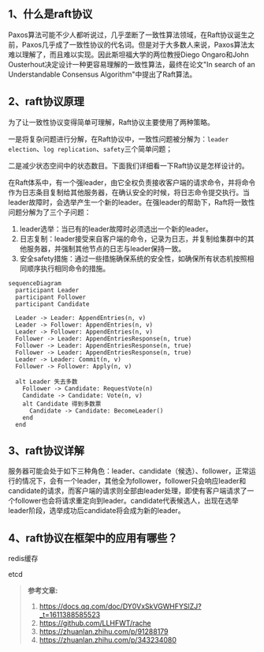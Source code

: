 ## 1、什么是raft协议

Paxos算法可能不少人都听说过，几乎垄断了一致性算法领域，在Raft协议诞生之前，Paxos几乎成了一致性协议的代名词。但是对于大多数人来说，Paxos算法太难以理解了，而且难以实现。因此斯坦福大学的两位教授Diego Ongaro和John Ousterhout决定设计一种更容易理解的一致性算法，最终在论文"In search of an Understandable Consensus Algorithm"中提出了Raft算法。

## 2、raft协议原理

为了让一致性协议变得简单可理解，Raft协议主要使用了两种策略。

一是将复杂问题进行分解，在Raft协议中，一致性问题被分解为：`leader election`、`log replication`、`safety`三个简单问题；

二是减少状态空间中的状态数目。下面我们详细看一下Raft协议是怎样设计的。

在Raft体系中，有一个强leader，由它全权负责接收客户端的请求命令，并将命令作为日志条目复制给其他服务器，在确认安全的时候，将日志命令提交执行。当leader故障时，会选举产生一个新的leader。在强leader的帮助下，Raft将一致性问题分解为了三个子问题：

1. leader选举：当已有的leader故障时必须选出一个新的leader。
2. 日志复制：leader接受来自客户端的命令，记录为日志，并复制给集群中的其他服务器，并强制其他节点的日志与leader保持一致。
3. 安全safety措施：通过一些措施确保系统的安全性，如确保所有状态机按照相同顺序执行相同命令的措施。

```mermaid
sequenceDiagram
  participant Leader
  participant Follower
  participant Candidate

  Leader -> Leader: AppendEntries(n, v)
  Leader -> Follower: AppendEntries(n, v)
  Leader -> Follower: AppendEntries(n, v)
  Follower -> Leader: AppendEntriesResponse(n, true)
  Follower -> Leader: AppendEntriesResponse(n, true)
  Follower -> Leader: AppendEntriesResponse(n, true)
  Leader -> Leader: Commit(n, v)
  Follower -> Follower: Apply(n, v)

  alt Leader 失去多数
    Follower -> Candidate: RequestVote(n)
    Candidate -> Candidate: Vote(n, v)
    alt Candidate 得到多数票
      Candidate -> Candidate: BecomeLeader()
    end
  end

```



## 3、raft协议详解

服务器可能会处于如下三种角色：leader、candidate（候选）、follower，正常运行的情况下，会有一个leader，其他全为follower，follower只会响应leader和candidate的请求，而客户端的请求则全部由leader处理，即使有客户端请求了一个follower也会将请求重定向到leader。candidate代表候选人，出现在选举leader阶段，选举成功后candidate将会成为新的leader。

## 4、raft协议在框架中的应用有哪些？

redis缓存

etcd



> **参考文章:**
>
> 1. https://docs.qq.com/doc/DY0VxSkVGWHFYSlZJ?_t=1611388585523
> 2. https://github.com/LLHFWT/rache
> 3. https://zhuanlan.zhihu.com/p/91288179
> 4. https://zhuanlan.zhihu.com/p/343234080

